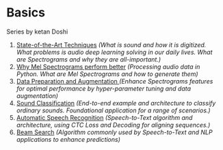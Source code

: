 # Basics

Series by ketan Doshi

1. [State-of-the-Art Techniques](https://towardsdatascience.com/audio-deep-learning-made-simple-part-1-state-of-the-art-techniques-da1d3dff2504) _(What is sound and how it is digitized. What problems is audio deep learning solving in our daily lives. What are Spectrograms and why they are all-important.)_
2. [Why Mel Spectrograms perform better](https://towardsdatascience.com/audio-deep-learning-made-simple-part-2-why-mel-spectrograms-perform-better-aad889a93505) _(Processing audio data in Python. What are Mel Spectrograms and how to generate them)_
3. [Data Preparation and Augmentation ](https://towardsdatascience.com/audio-deep-learning-made-simple-part-3-data-preparation-and-augmentation-24c6e1f6b52) _(Enhance Spectrograms features for optimal performance by hyper-parameter tuning and data augmentation)_
4. [Sound Classification](https://towardsdatascience.com/audio-deep-learning-made-simple-sound-classification-step-by-step-cebc936bbe5) _(End-to-end example and architecture to classify ordinary sounds. Foundational application for a range of scenarios.)_
5. [Automatic Speech Recognition](https://towardsdatascience.com/audio-deep-learning-made-simple-automatic-speech-recognition-asr-how-it-works-716cfce4c706) _(Speech-to-Text algorithm and architecture, using CTC Loss and Decoding for aligning sequences.)_
6. [Beam Search](https://towardsdatascience.com/foundations-of-nlp-explained-visually-beam-search-how-it-works-1586b9849a24) _(Algorithm commonly used by Speech-to-Text and NLP applications to enhance predictions)_
